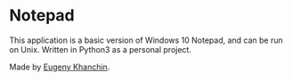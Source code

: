 # Notepad

This application is a basic version of Windows 10 Notepad, and can be run on Unix.
Written in Python3 as a personal project.


Made by [Eugeny Khanchin](https://github.com/eKhanchin).
